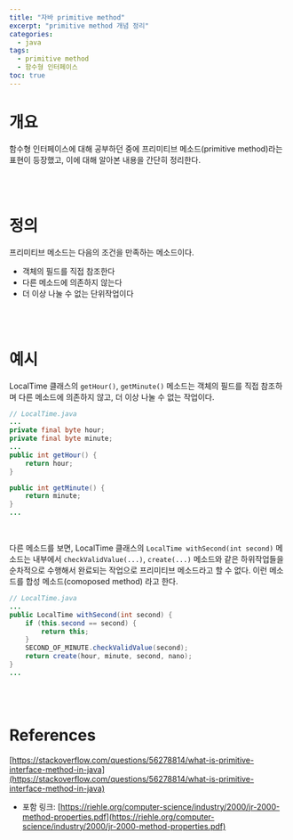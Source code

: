 ```yaml
---
title: "자바 primitive method"
excerpt: "primitive method 개념 정리"
categories:
  - java
tags:
  - primitive method
  - 함수형 인터페이스
toc: true
---
```


# 개요

함수형 인터페이스에 대해 공부하던 중에 프리미티브 메소드(primitive method)라는 표현이 등장했고, 이에 대해 알아본 내용을 간단히 정리한다.

<br><br>

# 정의

프리미티브 메소드는 다음의 조건을 만족하는 메소드이다.

- 객체의 필드를 직접 참조한다
- 다른 메소드에 의존하지 않는다
- 더 이상 나눌 수 없는 단위작업이다

<br><br>

# 예시

LocalTime 클래스의 `getHour()`, `getMinute()` 메소드는 객체의 필드를 직접 참조하며 다른 메소드에 의존하지 않고, 더 이상 나눌 수 없는 작업이다.

```java
// LocalTime.java
...
private final byte hour;
private final byte minute;
...
public int getHour() {
    return hour;
}

public int getMinute() {
    return minute;
}
...
```

<br>

다른 메소드를 보면, LocalTime 클래스의 `LocalTime withSecond(int second)` 메소드는 내부에서 `checkValidValue(...)`, `create(...)` 메소드와 같은 하위작업들을 순차적으로 수행해서 완료되는 작업으로 프리미티브 메소드라고 할 수 없다.
이런 메소드를 합성 메소드(comoposed method) 라고 한다.

```java
// LocalTime.java
...
public LocalTime withSecond(int second) {
    if (this.second == second) {
        return this;
    }
    SECOND_OF_MINUTE.checkValidValue(second);
    return create(hour, minute, second, nano);
}
...
```

<br><br>

# References

[https://stackoverflow.com/questions/56278814/what-is-primitive-interface-method-in-java](https://stackoverflow.com/questions/56278814/what-is-primitive-interface-method-in-java)

- 포함 링크: [https://riehle.org/computer-science/industry/2000/jr-2000-method-properties.pdf](https://riehle.org/computer-science/industry/2000/jr-2000-method-properties.pdf)